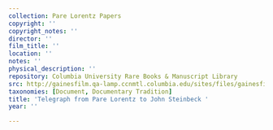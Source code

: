 ```yaml
---
collection: Pare Lorentz Papers
copyright: ''
copyright_notes: ''
director: ''
film_title: ''
location: ''
notes: ''
physical_description: ''
repository: Columbia University Rare Books & Manuscript Library
src: http://gainesfilm.qa-lamp.ccnmtl.columbia.edu/sites/files/gainesfilm/images/110094044.jpg
taxonomies: [Document, Documentary Tradition]
title: 'Telegraph from Pare Lorentz to John Steinbeck '
year: ''

---
```

